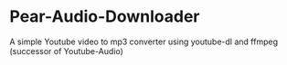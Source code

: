 # Pear-Audio-Downloader
A simple Youtube video to mp3 converter using youtube-dl and ffmpeg (successor of Youtube-Audio)
